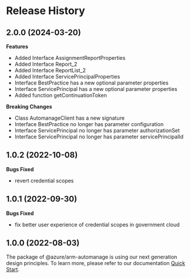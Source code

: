 # Release History
    
## 2.0.0 (2024-03-20)
    
**Features**

  - Added Interface AssignmentReportProperties
  - Added Interface Report_2
  - Added Interface ReportList_2
  - Added Interface ServicePrincipalProperties
  - Interface BestPractice has a new optional parameter properties
  - Interface ServicePrincipal has a new optional parameter properties
  - Added function getContinuationToken

**Breaking Changes**

  - Class AutomanageClient has a new signature
  - Interface BestPractice no longer has parameter configuration
  - Interface ServicePrincipal no longer has parameter authorizationSet
  - Interface ServicePrincipal no longer has parameter servicePrincipalId
    
## 1.0.2 (2022-10-08)

**Bugs Fixed**

  -  revert credential scopes

## 1.0.1 (2022-09-30)

**Bugs Fixed**

  -  fix better user experience of credential scopes in government cloud

## 1.0.0 (2022-08-03)

The package of @azure/arm-automanage is using our next generation design principles. To learn more, please refer to our documentation [Quick Start](https://aka.ms/js-track2-quickstart).
